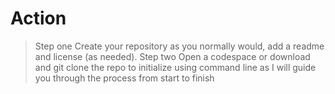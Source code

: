 # Action

> Step one 
Create your repository as you normally would, add a readme and license (as needed).
> Step two
Open a codespace or download and git clone the repo to initialize using command line as I
will guide you through the process from start to finish
